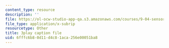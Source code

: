 ```yaml
---
content_type: resource
description: ''
file: https://ol-ocw-studio-app-qa.s3.amazonaws.com/courses/9-04-sensory-systems-fall-2013/6fffc6b80d11d4c81aca256e00051ba8_ly5LmLte50.srt
file_type: application/x-subrip
resourcetype: Other
title: 3play caption file
uid: 6fffc6b8-0d11-d4c8-1aca-256e00051ba8
---
```

